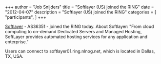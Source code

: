 +++
author = "Job Snijders"
title = "Softlayer (US) joined the RING"
date = "2012-04-07"
description = "Softlayer (US) joined the RING"
categories = [
    "participants",
]
+++

<a href="http://www.softlayer.com/">Softlayer</a> - AS36351 - joined the RING today. About Softlayer: "From cloud computing to on-demand Dedicated Servers and Managed Hosting, SoftLayer provides automated hosting services for any application and enterprise."

Users can connect to softlayer01.ring.nlnog.net, which is located in Dallas, TX, USA.

